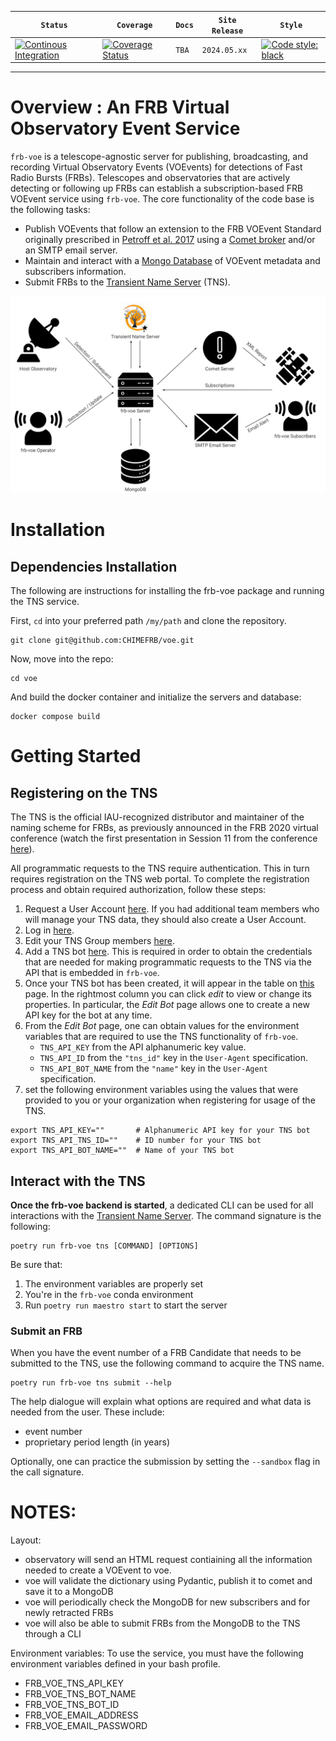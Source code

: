 |   **`Status`**   | **`Coverage`**  |   **`Docs`**    |  **`Site Release`**  |   **`Style`**    |
|-----------------|-----------------|-----------------|-----------------| -----------------|
[![Continous Integration](https://github.com/CHIMEFRB/voe/actions/workflows/ci.yml/badge.svg?branch=master)](https://github.com/CHIMEFRB/voe/actions/workflows/ci.yml) | [![Coverage Status](https://coveralls.io/repos/github/CHIMEFRB/voe/badge.svg?branch=main)](https://coveralls.io/github/CHIMEFRB/voe?branch=main) | `TBA` | `2024.05.xx` | [![Code style: black](https://img.shields.io/badge/code%20style-black-000000.svg)](https://black.readthedocs.io/en/stable/) |
---

# Overview : An FRB Virtual Observatory Event Service

`frb-voe` is a telescope-agnostic server for publishing, broadcasting, and recording Virtual Observatory Events (VOEvents) for detections of Fast Radio Bursts (FRBs). Telescopes and observatories that are actively detecting or following up FRBs can establish a subscription-based FRB VOEvent service using `frb-voe`. The core functionality of the code base is the following tasks:

- Publish VOEvents that follow an extension to the FRB VOEvent Standard originally prescribed in [Petroff et al. 2017](https://arxiv.org/abs/1710.08155) using a [Comet broker](https://www.sciencedirect.com/science/article/pii/S2213133714000407) and/or an SMTP email server.
- Maintain and interact with a [Mongo Database](https://www.mongodb.com/) of VOEvent metadata and subscribers information.
- Submit FRBs to the [Transient Name Server](https://www.wis-tns.org) (TNS).

![frb-voe-workflow](/frb-voe-workflow.png?raw=true "The frb-voe Workflow")


# Installation
## Dependencies Installation

The following are instructions for installing the frb-voe package and running the TNS service.

First, `cd` into your preferred path `/my/path` and clone the repository.

```
git clone git@github.com:CHIMEFRB/voe.git
```

Now, move into the repo:

```
cd voe
```

And build the docker container and initialize the servers and database:

```
docker compose build
```


# Getting Started

## Registering on the TNS

The TNS is the official IAU-recognized distributor and maintainer of the naming scheme for FRBs, as previously announced in the FRB 2020 virtual conference (watch the first presentation in Session 11 from the conference [here](https://www.youtube.com/watch?v=mgqXDtYDPJE&list=PLPIVxyomLL89sdsz770tYRWJL048H5CtE&index=11&t=394s&ab_channel=FRB2020)).

All programmatic requests to the TNS require authentication. This in turn requires registration on the TNS web portal. To complete the registration process and obtain required authorization, follow these steps:

1. Request a User Account [here](https://www.wis-tns.org/user/register). If you had additional team members who will manage your TNS data, they should also create a User Account.
2. Log in [here](https://www.wis-tns.org/user).
3. Edit your TNS Group members [here](https://www.wis-tns.org/groups).
4. Add a TNS bot [here](https://www.wis-tns.org/bots). This is required in order to obtain the credentials that are needed for making programmatic requests to the TNS via the API that is embedded in `frb-voe`.
5. Once your TNS bot has been created, it will appear in the table on [this](https://www.wis-tns.org/bots) page. In the rightmost column you can click *edit* to view or change its properties. In particular, the *Edit Bot* page allows one to create a new API key for the bot at any time.
6. From the *Edit Bot* page, one can obtain values for the environment variables that are required to use the TNS functionality of `frb-voe`.
    - `TNS_API_KEY` from the API alphanumeric key value.
    - `TNS_API_ID` from the `"tns_id"` key in the `User-Agent` specification.
    - `TNS_API_BOT_NAME` from the `"name"` key in the `User-Agent` specification.
7. set the following environment variables using the values that were provided to you or your organization when registering for usage of the TNS.
```
export TNS_API_KEY=""       # Alphanumeric API key for your TNS bot
export TNS_API_TNS_ID=""    # ID number for your TNS bot
export TNS_API_BOT_NAME=""  # Name of your TNS bot
```

## Interact with the TNS

**Once the frb-voe backend is started**, a dedicated CLI can be used for all interactions with the [Transient Name Server](https://www.wis-tns.org/). The command signature is the following:

```
poetry run frb-voe tns [COMMAND] [OPTIONS]
```
Be sure that:
1. The environment variables are properly set
2. You're in the `frb-voe` conda environment
3. Run `poetry run maestro start` to start the server

### Submit an FRB

When you have the event number of a FRB Candidate that needs to be submitted to the TNS, use the following command to acquire the TNS name.

```
poetry run frb-voe tns submit --help
```

The help dialogue will explain what options are required and what data is needed from the user. These include:

- event number
- proprietary period length (in years)

Optionally, one can practice the submission by setting the `--sandbox` flag in the call signature.

# NOTES: 

Layout:
- observatory will send an HTML request contiaining all the information needed to create a VOEvent to voe.
- voe will validate the dictionary using Pydantic, publish it to comet and save it to a MongoDB
- voe will periodically check the MongoDB for new subscribers and for newly retracted FRBs
- voe will also be able to submit FRBs from the MongoDB to the TNS through a CLI

Environment variables: To use the service, you must have the following environment variables defined in your bash profile.
- FRB_VOE_TNS_API_KEY
- FRB_VOE_TNS_BOT_NAME
- FRB_VOE_TNS_BOT_ID
- FRB_VOE_EMAIL_ADDRESS
- FRB_VOE_EMAIL_PASSWORD
